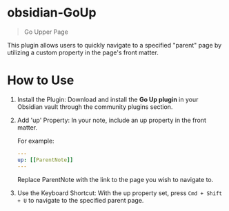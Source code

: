 # obsidian-GoUp

> Go Upper Page

This plugin allows users to quickly navigate to a specified "parent" page by utilizing a custom property in the page's front matter.

# How to Use

1. Install the Plugin: Download and install the **Go Up plugin** in your Obsidian vault through the community plugins section.
2. Add 'up' Property: In your note, include an up property in the front matter. <br/>

    For example:

    ```yaml
    ---
    up: [[ParentNote]]
    ---
    ```

    Replace ParentNote with the link to the page you wish to navigate to. <br/>

3. Use the Keyboard Shortcut: With the up property set, press `Cmd + Shift + U` to navigate to the specified parent page.
